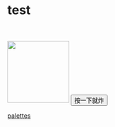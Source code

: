 # test

<chat-block class="theme-default-content" :messages="[
  {
    author: '小阿日',
    self: false,
    text: 'test',
  },
  {
    self: true,
    text: '?',
    read: true
  },
  {
    author: '小阿日',
    self: false,
    text: '什么？',
  },
  {
    self: true,
    text: 'test什么',
  },
  {
    sent: true,
    self: true,
    text: '不理我？',
  },
]" />
<br>
<br>
<chat-block>
<message right sent>
  <img src="http://localhost:8081/images/logo.png" style="width: 10em">
</message>
<message author="小阿日">
  <button>按一下就炸</button>
</message>
</chat-block>

[palettes](https://coolors.co/122c34-224870-2a4494-4ea5d9-44cfcb)
